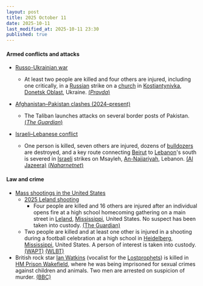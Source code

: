 ```yaml
---
layout: post
title: 2025 October 11
date: 2025-10-11
last_modified_at: 2025-10-11 23:30
published: true
---
```



#### Armed conflicts and attacks

* [Russo-Ukrainian war](https://en.wikipedia.org/wiki/Russo-Ukrainian_war_%282022%E2%80%93present%29 "Russo-Ukrainian war (2022–present)")
  * At least two people are killed and four others are injured, including one critically, in a [Russian](https://en.wikipedia.org/wiki/Russia "Russia") strike on a [church](https://en.wikipedia.org/wiki/Church_%28building%29 "Church (building)") in [Kostiantynivka](https://en.wikipedia.org/wiki/Kostiantynivka "Kostiantynivka"), [Donetsk Oblast](https://en.wikipedia.org/wiki/Donetsk_Oblast "Donetsk Oblast"), Ukraine. [(*Pravda*)](https://www.pravda.com.ua/eng/news/2025/10/11/8002339/)

* [Afghanistan–Pakistan clashes (2024–present)](https://en.wikipedia.org/wiki/Afghanistan%E2%80%93Pakistan_clashes_%282024%E2%80%93present%29 "Afghanistan–Pakistan clashes (2024–present)")
  * The Taliban launches attacks on several border posts of Pakistan. [(*The Guardian*)](https://www.theguardian.com/world/2025/oct/11/heavy-clashes-erupt-along-pakistan-afghanistan-border)

* [Israeli–Lebanese conflict](https://en.wikipedia.org/wiki/Israeli%E2%80%93Lebanese_conflict "Israeli–Lebanese conflict")
  * One person is killed, seven others are injured, dozens of [bulldozers](https://en.wikipedia.org/wiki/Bulldozer "Bulldozer") are destroyed, and a key route connecting [Beirut](https://en.wikipedia.org/wiki/Beirut "Beirut") to [Lebanon](https://en.wikipedia.org/wiki/Lebanon "Lebanon")'s south is severed in [Israeli](https://en.wikipedia.org/wiki/Israel "Israel") strikes on Msayleh, [An-Najjariyah](https://en.wikipedia.org/wiki/An-Najjariyah "An-Najjariyah"), Lebanon. [(Al Jazeera)](https://www.aljazeera.com/news/2025/10/11/intensive-israeli-air-strikes-kill-one-injure-seven-in-southern-lebanon) [(*Naharnetnet*)](https://www.naharnet.com/stories/en/315790-1-dead-7-hurt-and-dozens-of-bulldozers-destroyed-in-heavy-israeli-strikes-on-msayleh)

#### Law and crime

* [Mass shootings in the United States](https://en.wikipedia.org/wiki/Mass_shootings_in_the_United_States "Mass shootings in the United States")
  * [2025 Leland shooting](https://en.wikipedia.org/wiki/2025_Leland_shooting "2025 Leland shooting")
    * Four people are killed and 16 others are injured after an individual opens fire at a high school homecoming gathering on a main street in [Leland](https://en.wikipedia.org/wiki/Leland%2C_Mississippi "Leland, Mississippi"), [Mississippi](https://en.wikipedia.org/wiki/Mississippi "Mississippi"), United States. No suspect has been taken into custody. [(The Guardian)](https://www.theguardian.com/us-news/2025/oct/11/leland-mississippi-mass-shooting)
  * Two people are killed and at least one other is injured in a shooting during a football celebration at a high school in [Heidelberg](https://en.wikipedia.org/wiki/Heidelberg%2C_Mississippi "Heidelberg, Mississippi"), [Mississippi](https://en.wikipedia.org/wiki/Mississippi "Mississippi"), United States. A person of interest is taken into custody. [(WAPT)](https://www.wapt.com/article/two-people-dead-in-high-school-football-shooting/69005793) [(WLBT)](https://www.wlbt.com/2025/10/11/heidelberg-police-search-person-interest-involving-deadly-shooting-football-game/)
* British rock star [Ian Watkins](https://en.wikipedia.org/wiki/Ian_Watkins_%28Lostprophets_singer%29 "Ian Watkins (Lostprophets singer)") (vocalist for the [Lostprophets](https://en.wikipedia.org/wiki/Lostprophets "Lostprophets")) is killed in [HM Prison Wakefield](https://en.wikipedia.org/wiki/HM_Prison_Wakefield "HM Prison Wakefield"), where he was being imprisoned for sexual crimes against children and animals. Two men are arrested on suspicion of murder. [(BBC)](https://www.bbc.com/news/articles/cm2d2me0eljo)
